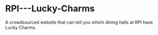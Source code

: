# RPI---Lucky-Charms
A crowdsourced website that can tell you which dining halls at RPI have Lucky Charms.
